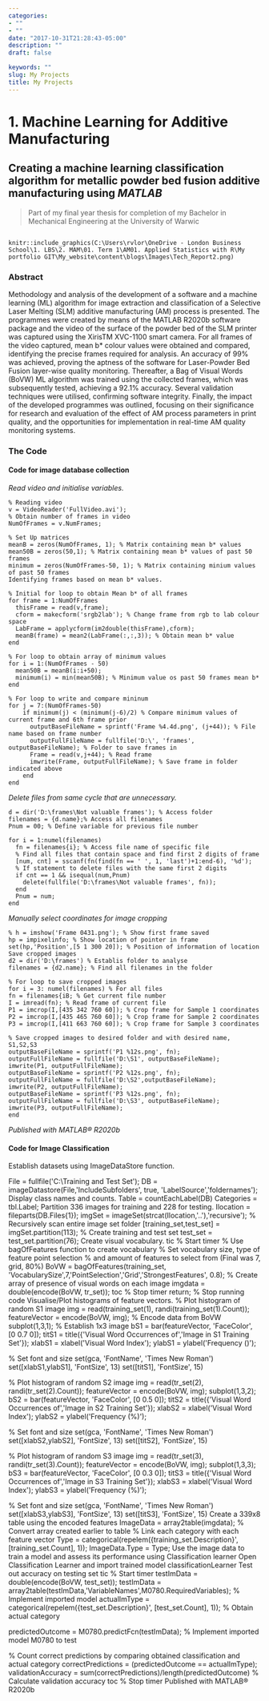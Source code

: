 ```yaml
---
categories:
- ""
- ""
date: "2017-10-31T21:28:43-05:00"
description: ""
draft: false

keywords: ""
slug: My Projects
title: My Projects
---
```


# 1. Machine Learning for Additive Manufacturing 
## Creating a machine learning classification algorithm for metallic powder bed fusion additive manufacturing using *MATLAB*

> Part of my final year thesis for completion of my Bachelor in Mechanical Engineering at the University of Warwic

``` {r thesis images, echo = FALSE}

knitr::include_graphics(C:\Users\rvlor\OneDrive - London Business School\1. LBS\2. MAM\01. Term 1\AM01. Applied Statistics with R\My portfolio GIT\My_website\content\blogs\Images\Tech_Report2.png)

```

### Abstract

Methodology and analysis of the development of a software and a machine learning (ML) algorithm for image extraction and classification of a Selective Laser Melting (SLM) additive manufacturing (AM) process is presented. The programmes were created by means of the MATLAB R2020b software package and the video of the surface of the powder bed of the SLM printer was captured using the XirisTM XVC-1100 smart camera. For all frames of the video captured, mean b* colour values were obtained and compared, identifying the precise frames required for analysis. An accuracy of 99% was achieved, proving the aptness of the software for Laser-Powder Bed Fusion layer-wise quality monitoring. Thereafter, a Bag of Visual Words (BoVW) ML algorithm was trained using the collected frames, which was subsequently tested, achieving a 92.1% accuracy. Several validation techniques were utilised, confirming software integrity. Finally, the impact of the developed programmes was outlined, focusing on their significance for research and evaluation of the effect of AM process parameters in print quality, and the opportunities for implementation in real-time AM quality monitoring systems.

### The Code

#### Code for image database collection 

*Read video and initialise variables.*

    % Reading video
    v = VideoReader('FullVideo.avi');
    % Obtain number of frames in video
    NumOfFrames = v.NumFrames;
  
    % Set Up matrices
    meanB = zeros(NumOfFrames, 1); % Matrix containing mean b* values
    mean50B = zeros(50,1); % Matrix containing mean b* values of past 50 frames
    minimum = zeros(NumOfFrames-50, 1); % Matrix containing minium values of past 50 frames
    Identifying frames based on mean b* values.
  
    % Initial for loop to obtain Mean b* of all frames
    for frame = 1:NumOfFrames
      thisFrame = read(v,frame);
      cform = makecform('srgb2lab'); % Change frame from rgb to lab colour space
      LabFrame = applycform(im2double(thisFrame),cform);
      meanB(frame) = mean2(LabFrame(:,:,3)); % Obtain mean b* value
    end

    % For loop to obtain array of minimum values
    for i = 1:(NumOfFrames - 50)
      mean50B = meanB(i:i+50);
      minimum(i) = min(mean50B); % Minimum value os past 50 frames mean b*
    end

    % For loop to write and compare mininum
    for j = 7:(NumOfFrames-50)
        if minimum(j) < (minimum(j-6)/2) % Compare minimum values of current frame and 6th frame prior
          outputBaseFileName = sprintf('Frame %4.4d.png', (j+44)); % File name based on frame number
          outputFullFileName = fullfile('D:\', 'frames', outputBaseFileName); % Folder to save frames in
          Frame = read(v,j+44); % Read frame
          imwrite(Frame, outputFullFileName); % Save frame in folder indicated above
        end
    end

*Delete files from same cycle that are unnecessary.*

    d = dir('D:\frames\Not valuable frames'); % Access folder
    filenames = {d.name};% Access all filenames
    Pnum = 00; % Define variable for previous file number
    
    for i = 1:numel(filenames)
      fn = filenames{i}; % Access file name of specific file
      % Find all files that contain space and find first 2 digits of frame
      [num, cnt] = sscanf(fn(find(fn == ' ', 1, 'last')+1:end-6), '%d');
      % If statement to delete files with the same first 2 digits
      if cnt == 1 && isequal(num,Pnum)
        delete(fullfile('D:\frames\Not valuable frames', fn));
      end
      Pnum = num;
    end

*Manually select coordinates for image cropping*

    % h = imshow('Frame 0431.png'); % Show first frame saved
    hp = impixelinfo; % Show location of pointer in frame
    set(hp,'Position',[5 1 300 20]); % Position of information of location
    Save cropped images
    d2 = dir('D:\frames') % Establis folder to analyse
    filenames = {d2.name}; % Find all filenames in the folder

    % For loop to save cropped images
    for i = 3: numel(filenames) % For all files
    fn = filenames{iB; % Get current file number
    I = imread(fn); % Read frame of current file
    P1 = imcrop(I,[435 342 760 60]); % Crop frame for Sample 1 coordinates
    P2 = imcrop(I,[435 465 760 60]); % Crop frame for Sample 2 coordinates
    P3 = imcrop(I,[411 663 760 60]); % Crop frame for Sample 3 coordinates

    % Save cropped images to desired folder and with desired name, S1,S2,S3
    outputBaseFileName = sprintf('P1 %12s.png', fn);
    outputFullFileName = fullfile('D:\S1', outputBaseFileName);
    imwrite(P1, outputFullFileName);
    outputBaseFileName = sprintf('P2 %12s.png', fn);
    outputFullFileName = fullfile('D:\S2',outputBaseFileName);
    imwrite(P2, outputFullFileName);
    outputBaseFileName = sprintf('P3 %12s.png', fn);
    outputFullFileName = fullfile('D:\S3', outputBaseFileName);
    imwrite(P3, outputFullFileName);
    end

*Published with MATLAB® R2020b*
 
#### Code for Image Classification 

Establish datasets using ImageDataStore function.

File = fullfile('C:\Training and Test Set');
DB = imageDatastore(File,'IncludeSubfolders', true, 'LabelSource','foldernames');
Display class names and counts.
Table = countEachLabel(DB)
Categories = tbl.Label;
Partition 336 images for training and 228 for testing.
Ilocation = fileparts(DB.Files{1});
imgSet = imageSet(strcat(Ilocation,'\..'),'recursive'); % Recursively scan entire image set folder
[training_set,test_set] = imgSet.partition(113); % Create training and test set
test_set = test_set.partition(76);
Create visual vocabulary.
tic % Start timer
% Use bagOfFeatures function to create vocabulary
% Set vocabulary size, type of feature point selection
% and amount of features to select from (Final was 7, grid, 80%)
BoVW = bagOfFeatures(training_set, 'VocabularySize',7,'PointSelection','Grid','StrongestFeatures', 0.8);
% Create array of presence of visual words on each image
imgdata = double(encode(BoVW, tr_set));
toc % Stop timer
return; % Stop running code
Visualise/Plot histograms of feature vectors.
% Plot histogram of random S1 image
img = read(training_set(1), randi(training_set(1).Count));
featureVector = encode(BoVW, img); % Encode data from BoVW
subplot(1,3,1); % Establish 1x3 image
bS1 = bar(featureVector, 'FaceColor', [0 0.7 0]);
titS1 = title({'Visual Word Occurrences of','Image in S1 Training Set'});
xlabS1 = xlabel('Visual Word Index');
ylabS1 = ylabel('Frequency ()');

% Set font and size
set(gca, 'FontName', 'Times New Roman')
set([xlabS1,ylabS1], 'FontSize', 13)
set([titS1], 'FontSize', 15)

% Plot histogram of random S2 image
img = read(tr_set(2), randi(tr_set(2).Count));
featureVector = encode(BoVW, img);
subplot(1,3,2);
bS2 = bar(featureVector, 'FaceColor', [0 0.5 0]);
titS2 = title({'Visual Word Occurrences of','Image in S2 Training Set'});
xlabS2 = xlabel('Visual Word Index');
ylabS2 = ylabel('Frequency (%)');

% Set font and size
set(gca, 'FontName', 'Times New Roman')
set([xlabS2,ylabS2], 'FontSize', 13)
set([titS2], 'FontSize', 15)

% Plot histogram of random S3 image
img = read(tr_set(3), randi(tr_set(3).Count));
featureVector = encode(BoVW, img);
subplot(1,3,3);
bS3 = bar(featureVector, 'FaceColor', [0 0.3 0]);
titS3 = title({'Visual Word Occurrences of','Image in S3 Training Set'});
xlabS3 = xlabel('Visual Word Index');
ylabS3 = ylabel('Frequency (%)');

% Set font and size
set(gca, 'FontName', 'Times New Roman')
set([xlabS3,ylabS3], 'FontSize', 13)
set([titS3], 'FontSize', 15)
Create a 339x8 table using the encoded features
ImageData = array2table(imgdata); % Convert array created earlier to table
% Link each category with each feature vector
Type = categorical(repelem({training_set.Description}', [training_set.Count], 1));
ImageData.Type = Type;
Use the image data to train a model and assess its performance using Classification learner
Open Classification Learner and import trained model
classificationLearner
Test out accuracy on testing set
tic % Start timer
testImData = double(encode(BoVW, test_set));
testImData = array2table(testImData,'VariableNames',M0780.RequiredVariables); % Implement imported model
actualImType = categorical(repelem({test_set.Description}', [test_set.Count], 1)); % Obtain actual category

predictedOutcome = M0780.predictFcn(testImData); % Implement imported model M0780 to test

% Count correct predictions by comparing obtained classification and actual category
correctPredictions = (predictedOutcome == actualImType);
validationAccuracy = sum(correctPredictions)/length(predictedOutcome) % Calculate validation accuracy
toc % Stop timer
Published with MATLAB® R2020b


# 